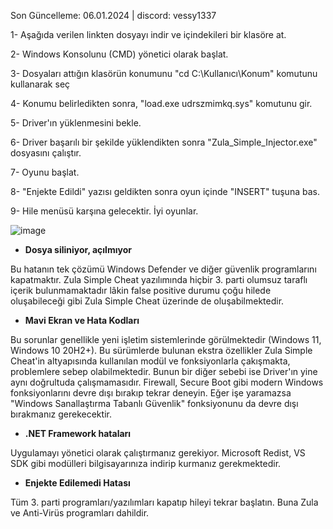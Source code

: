 Son Güncelleme: 06.01.2024 |
discord: vessy1337


1- Aşağıda verilen linkten dosyayı indir ve içindekileri bir klasöre at.

2- Windows Konsolunu (CMD) yönetici olarak başlat.

3- Dosyaları attığın klasörün konumunu "cd C:\Kullanıcı\Konum" komutunu kullanarak seç

4- Konumu belirledikten sonra, "load.exe udrszmimkq.sys" komutunu gir.

5- Driver'ın yüklenmesini bekle.

6- Driver başarılı bir şekilde yüklendikten sonra "Zula_Simple_Injector.exe" dosyasını çalıştır.

7- Oyunu başlat.

8- "Enjekte Edildi" yazısı geldikten sonra oyun içinde "INSERT" tuşuna bas.

9- Hile menüsü karşına gelecektir. İyi oyunlar.

![image](https://github.com/adonias-1337/zula-simple-cheat/assets/81821456/fa4f42ab-6ce7-4a97-835f-57f9b4df2743)



- **Dosya siliniyor, açılmıyor**

Bu hatanın tek çözümü Windows Defender ve diğer güvenlik programlarını kapatmaktır.
Zula Simple Cheat yazılımında hiçbir 3. parti olumsuz taraflı içerik bulunmamaktadır lâkin false positive durumu çoğu hilede oluşabileceği gibi Zula Simple Cheat üzerinde de oluşabilmektedir.

- **Mavi Ekran ve Hata Kodları**

Bu sorunlar genellikle yeni işletim sistemlerinde görülmektedir (Windows 11, Windows 10 20H2+). Bu sürümlerde bulunan ekstra özellikler Zula Simple Cheat'in altyapısında kullanılan modül ve fonksiyonlarla çakışmakta, problemlere sebep olabilmektedir. Bunun bir diğer sebebi ise Driver'ın yine aynı doğrultuda çalışmamasıdır. Firewall, Secure Boot gibi modern Windows fonksiyonlarını devre dışı bırakıp tekrar deneyin. Eğer işe yaramazsa "Windows Sanallaştırma Tabanlı Güvenlik" fonksiyonunu da devre dışı bırakmanız gerekecektir.

- **.NET Framework hataları**

Uygulamayı yönetici olarak çalıştırmanız gerekiyor. Microsoft Redist, VS SDK gibi modülleri bilgisayarınıza indirip kurmanız gerekmektedir.

- **Enjekte Edilemedi Hatası**

Tüm 3. parti programları/yazılımları kapatıp hileyi tekrar başlatın. Buna Zula ve Anti-Virüs programları dahildir.

